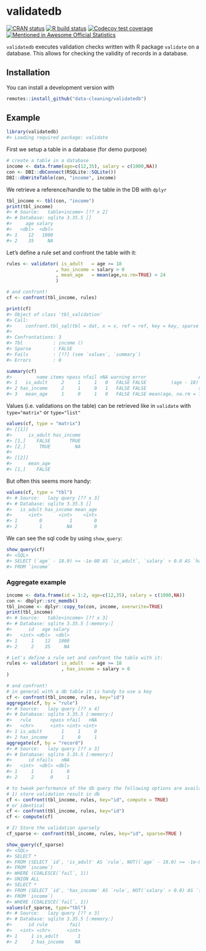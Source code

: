 
<!-- README.md is generated from README.Rmd. Please edit that file -->

# validatedb

<!-- badges: start -->

[![CRAN
status](https://www.r-pkg.org/badges/version/validatedb)](https://CRAN.R-project.org/package=validatedb)
[![R build
status](https://github.com/data-cleaning/validatedb/workflows/R-CMD-check/badge.svg)](https://github.com/data-cleaning/validatedb/actions)
[![Codecov test
coverage](https://codecov.io/gh/data-cleaning/validatedb/branch/master/graph/badge.svg)](https://codecov.io/gh/data-cleaning/validatedb?branch=master)
[![Mentioned in Awesome Official
Statistics](https://awesome.re/mentioned-badge.svg)](http://www.awesomeofficialstatistics.org)
<!-- badges: end -->

`validatedb` executes validation checks written with R package
`validate` on a database. This allows for checking the validity of
records in a database.

## Installation

You can install a development version with

<!-- You can install the released version of validatedb from [CRAN](https://CRAN.R-project.org) with: -->

``` r
remotes::install_github("data-cleaning/validatedb")
```

## Example

``` r
library(validatedb)
#> Loading required package: validate
```

First we setup a table in a database (for demo purpose)

``` r
# create a table in a database
income <- data.frame(age=c(12,35), salary = c(1000,NA))
con <- DBI::dbConnect(RSQLite::SQLite())
DBI::dbWriteTable(con, "income", income)
```

We retrieve a reference/handle to the table in the DB with `dplyr`

``` r
tbl_income <- tbl(con, "income")
print(tbl_income)
#> # Source:   table<income> [?? x 2]
#> # Database: sqlite 3.35.5 []
#>     age salary
#>   <dbl>  <dbl>
#> 1    12   1000
#> 2    35     NA
```

Let’s define a rule set and confront the table with it:

``` r
rules <- validator( is_adult   = age >= 18
                  , has_income = salary > 0
                  , mean_age   = mean(age,na.rm=TRUE) > 24
                  )

# and confront!
cf <- confront(tbl_income, rules)

print(cf)
#> Object of class 'tbl_validation'
#> Call:
#>     confront.tbl_sql(tbl = dat, x = x, ref = ref, key = key, sparse = sparse)
#> 
#> Confrontations: 3
#> Tbl           : income ()
#> Sparse        : FALSE
#> Fails         : [??] (see `values`, `summary`)
#> Errors        : 0

summary(cf)
#>         name items npass nfail nNA warning error                   expression
#> 1   is_adult     2     1     1   0   FALSE FALSE         (age - 18) >= -1e-08
#> 2 has_income     2     1     0   1   FALSE FALSE                   salary > 0
#> 3   mean_age     1     0     1   0   FALSE FALSE mean(age, na.rm = TRUE) > 24
```

Values (i.e. validations on the table) can be retrieved like in
`validate` with `type="matrix"` or `type="list"`

``` r
values(cf, type = "matrix")
#> [[1]]
#>      is_adult has_income
#> [1,]    FALSE       TRUE
#> [2,]     TRUE         NA
#> 
#> [[2]]
#>      mean_age
#> [1,]    FALSE
```

But often this seems more handy:

``` r
values(cf, type = "tbl")
#> # Source:   lazy query [?? x 3]
#> # Database: sqlite 3.35.5 []
#>   is_adult has_income mean_age
#>      <int>      <int>    <int>
#> 1        0          1        0
#> 2        1         NA        0
```

We can see the sql code by using `show_query`:

``` r
show_query(cf)
#> <SQL>
#> SELECT (`age` - 18.0) >= -1e-08 AS `is_adult`, `salary` > 0.0 AS `has_income`, AVG(`age`) OVER () > 24.0 AS `mean_age`
#> FROM `income`
```

### Aggregate example

``` r
income <- data.frame(id = 1:2, age=c(12,35), salary = c(1000,NA))
con <- dbplyr::src_memdb()
tbl_income <- dplyr::copy_to(con, income, overwrite=TRUE)
print(tbl_income)
#> # Source:   table<income> [?? x 3]
#> # Database: sqlite 3.35.5 [:memory:]
#>      id   age salary
#>   <int> <dbl>  <dbl>
#> 1     1    12   1000
#> 2     2    35     NA

# Let's define a rule set and confront the table with it:
rules <- validator( is_adult   = age >= 18
                    , has_income = salary > 0
)

# and confront!
# in general with a db table it is handy to use a key
cf <- confront(tbl_income, rules, key="id")
aggregate(cf, by = "rule")
#> # Source:   lazy query [?? x 4]
#> # Database: sqlite 3.35.5 [:memory:]
#>   rule       npass nfail   nNA
#>   <chr>      <int> <int> <int>
#> 1 is_adult       1     1     0
#> 2 has_income     1     0     1
aggregate(cf, by = "record")
#> # Source:   lazy query [?? x 3]
#> # Database: sqlite 3.35.5 [:memory:]
#>      id nfails   nNA
#>   <int>  <dbl> <dbl>
#> 1     1      1     0
#> 2     2      0     1

# to tweak performance of the db query the following options are available
# 1) store validation result in db
cf <- confront(tbl_income, rules, key="id", compute = TRUE)
# or identical
cf <- confront(tbl_income, rules, key="id")
cf <- compute(cf)

# 2) Store the validation sparsely
cf_sparse <- confront(tbl_income, rules, key="id", sparse=TRUE )

show_query(cf_sparse)
#> <SQL>
#> SELECT *
#> FROM (SELECT `id`, 'is_adult' AS `rule`, NOT((`age` - 18.0) >= -1e-08) AS `fail`
#> FROM `income`)
#> WHERE (COALESCE(`fail`, 1))
#> UNION ALL
#> SELECT *
#> FROM (SELECT `id`, 'has_income' AS `rule`, NOT(`salary` > 0.0) AS `fail`
#> FROM `income`)
#> WHERE (COALESCE(`fail`, 1))
values(cf_sparse, type="tbl")
#> # Source:   lazy query [?? x 3]
#> # Database: sqlite 3.35.5 [:memory:]
#>      id rule        fail
#>   <int> <chr>      <int>
#> 1     1 is_adult       1
#> 2     2 has_income    NA
```
